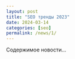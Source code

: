 ```yaml
---
layout: post
title: "SEO тренды 2023"
date: 2024-03-14
categories: [seo]
permalink: /news/1/
---
```


Содержимое новости...